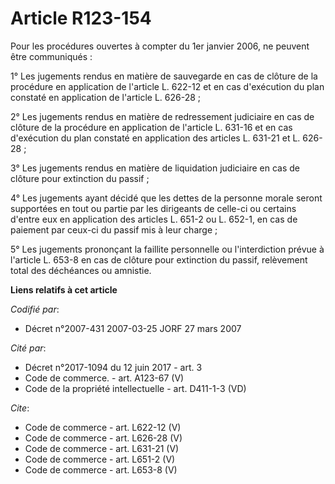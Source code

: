 # Article R123-154

Pour les procédures ouvertes à compter du 1er janvier 2006, ne peuvent être communiqués : 

1° Les jugements rendus en matière de sauvegarde en cas de clôture de la procédure en application de l'article L. 622-12 et
en cas d'exécution du plan constaté en application de l'article L. 626-28 ; 

2° Les jugements rendus en matière de redressement judiciaire en cas de clôture de la procédure en application de l'article
L. 631-16 et en cas d'exécution du plan constaté en application des articles L. 631-21 et L. 626-28 ; 

3° Les jugements rendus en matière de liquidation judiciaire en cas de clôture pour extinction du passif ; 

4° Les jugements ayant décidé que les dettes de la personne morale seront supportées en tout ou partie par les dirigeants de
celle-ci ou certains d'entre eux en application des articles L. 651-2 ou L. 652-1, en cas de paiement par ceux-ci du passif
mis à leur charge ; 

5° Les jugements prononçant la faillite personnelle ou l'interdiction prévue à l'article L. 653-8 en cas de clôture pour
extinction du passif, relèvement total des déchéances ou amnistie.

**Liens relatifs à cet article**

_Codifié par_:

  - Décret n°2007-431 2007-03-25 JORF 27 mars 2007

_Cité par_:

  - Décret n°2017-1094 du 12 juin 2017 - art. 3
  - Code de commerce. - art. A123-67 (V)
  - Code de la propriété intellectuelle - art. D411-1-3 (VD)

_Cite_:

  - Code de commerce - art. L622-12 (V)
  - Code de commerce - art. L626-28 (V)
  - Code de commerce - art. L631-21 (V)
  - Code de commerce - art. L651-2 (V)
  - Code de commerce - art. L653-8 (V)
